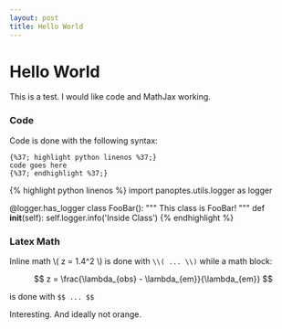 ```yaml
---
layout: post
title: Hello World
---
```


# Hello World

This is a test. I would like code and MathJax working.

### Code

Code is done with the following syntax:

`{%37; highlight python linenos %37;}`   
`code goes here`  
`{%37; endhighlight %37;}`  

{% highlight python linenos %}
import panoptes.utils.logger as logger

@logger.has_logger
class FooBar():
  """ This class is FooBar! """
  def __init__(self):
    self.logger.info('Inside Class')
{% endhighlight %}


### Latex Math

Inline math \\( z = 1.4^2 \\) is done with `\\( ... \\)` while a math block:

$$ z = \frac{\lambda_{obs} - \lambda_{em}}{\lambda_{em}} $$

is done with `$$ ... $$`

Interesting. And ideally not orange.
